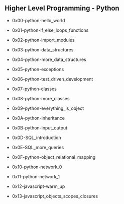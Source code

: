 ## Higher Level Programming - Python



- 0x00-python-hello_world

- 0x01-python-if_else_loops_functions

- 0x02-python-import_modules

- 0x03-python-data_structures

- 0x04-python-more_data_structures

- 0x05-python-exceptions

- 0x06-python-test_driven_development

- 0x07-python-classes

- 0x08-python-more_classes

- 0x09-python-everything_is_object

- 0x0A-python-inheritance

- 0x0B-python-input_output

- 0x0D-SQL_introduction

- 0x0E-SQL_more_queries

- 0x0F-python-object_relational_mapping

- 0x10-python-network_0

- 0x11-python-network_1

- 0x12-javascript-warm_up

- 0x13-javascript_objects_scopes_closures
